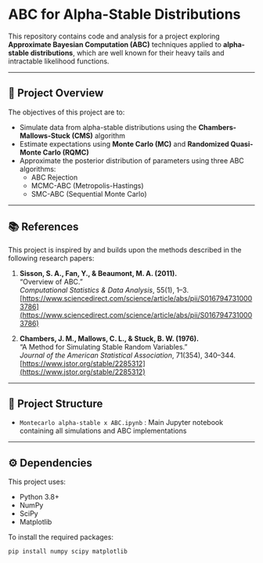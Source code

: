 # ABC for Alpha-Stable Distributions

This repository contains code and analysis for a project exploring **Approximate Bayesian Computation (ABC)** techniques applied to **alpha-stable distributions**, which are well known for their heavy tails and intractable likelihood functions.

---

## 🧠 Project Overview

The objectives of this project are to:

- Simulate data from alpha-stable distributions using the **Chambers-Mallows-Stuck (CMS)** algorithm
- Estimate expectations using **Monte Carlo (MC)** and **Randomized Quasi-Monte Carlo (RQMC)**
- Approximate the posterior distribution of parameters using three ABC algorithms:
  - ABC Rejection
  - MCMC-ABC (Metropolis-Hastings)
  - SMC-ABC (Sequential Monte Carlo)

---

## 📚 References

This project is inspired by and builds upon the methods described in the following research papers:

1. **Sisson, S. A., Fan, Y., & Beaumont, M. A. (2011).**  
   “Overview of ABC.”  
   *Computational Statistics & Data Analysis*, 55(1), 1–3.  
   [https://www.sciencedirect.com/science/article/abs/pii/S0167947310003786](https://www.sciencedirect.com/science/article/abs/pii/S0167947310003786)

2. **Chambers, J. M., Mallows, C. L., & Stuck, B. W. (1976).**  
   “A Method for Simulating Stable Random Variables.”  
   *Journal of the American Statistical Association*, 71(354), 340–344.  
   [https://www.jstor.org/stable/2285312](https://www.jstor.org/stable/2285312)

---

## 📂 Project Structure

- `Montecarlo alpha-stable x ABC.ipynb` : Main Jupyter notebook containing all simulations and ABC implementations


---

## ⚙️ Dependencies

This project uses:

- Python 3.8+
- NumPy
- SciPy
- Matplotlib

To install the required packages:

```bash
pip install numpy scipy matplotlib
